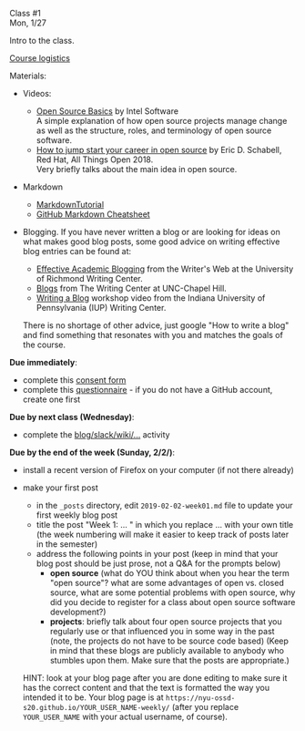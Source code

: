 <div class="lecture1">

<div class="column_date">
<p markdown="block">

Class #1 <br>
Mon, 1/27

</p>
</div>
<div class="column_materials">
<p markdown="block">

Intro to the class.

[Course logistics](slides/course_logistics.html)  


Materials:

- Videos:
  - [Open Source Basics](https://youtu.be/Tyd0FO0tko8) by Intel Software <br>
    A simple explanation of how open source projects manage change as well as the structure,
      roles, and terminology of open source software.
  - [How to jump start your career in open source](https://youtu.be/9X6HYoTl3K0) by  Eric D. Schabell, Red Hat, All Things Open 2018. <br>
    Very briefly talks about the main idea in open source.

- Markdown
  - [MarkdownTutorial](https://www.markdowntutorial.com/)
  - [GitHub Markdown Cheatsheet](https://github.com/adam-p/markdown-here/wiki/Markdown-Cheatsheet)

- Blogging. If you have never written a blog or are looking for ideas on what makes good blog posts, some good advice on writing effective blog entries can be found at:
  - [Effective Academic Blogging](http://writing2.richmond.edu/writing/wweb/blogging.html) from the Writer's Web at the University of Richmond Writing Center.
  - [Blogs](http://writingcenter.unc.edu/handouts/blogs/) from The Writing Center at UNC-Chapel Hill.
  - [Writing a Blog](http://www.iup.edu/writingcenter/writing-resources/workshop-videos/writing-a-blog/) workshop video from the Indiana University of Pennsylvania (IUP) Writing Center.

  There is no shortage of other advice, just google "How to write a blog" and find something that resonates with you and matches the goals of the course.




</p>
</div>

<div class="column_assign">
<p markdown="block">


__Due immediately__:
- complete this [consent form](https://forms.gle/EA41mUpAqhJtTHQP9)
- complete this [questionnaire](https://forms.gle/xm3gVtiNBL1bf2kJ6) - if you do not have a GitHub account, create one first


__Due by next class (Wednesday)__:
- complete the [blog/slack/wiki/...](activities/blog_slack_wiki_git.html) activity

__Due by the end of the week (Sunday, 2/2/)__:
- install a recent version of Firefox on your computer (if not there already)
- make your first post
    - in the `_posts` directory, edit `2019-02-02-week01.md` file to update your first
    weekly blog post
	- title the post "Week 1: ... " in which you replace ... with your own title (the week numbering will make it easier to keep track of posts later in the semester)
    - address the following points in your post (keep in mind that your blog post should be just prose, not a Q&amp;A for the prompts below)
        - __open source__ (what do YOU think about when you hear the term "open source"?
        what are some advantages of open vs. closed source, what are some potential
        problems with open source, why did you decide to register for a class about open source software development?)
        - __projects__: briefly talk about  four open source projects that you regularly use or that influenced you in some way in the past (note, the projects do not have to be source code based)
    (Keep in mind that these blogs are publicly available to anybody who stumbles upon them. Make sure that the posts are appropriate.)

    HINT: look at your blog page after you are done editing to make sure it has the correct content and that the text is formatted the way you intended it to be.
    Your blog page is at `https://nyu-ossd-s20.github.io/YOUR_USER_NAME-weekly/`
    (after you replace `YOUR_USER_NAME` with your actual username, of course).




</p>
</div>

</div>
